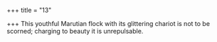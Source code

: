 +++
title = "13"

+++
This youthful Marutian flock with its glittering chariot is not to be  scorned;
charging to beauty it is unrepulsable.